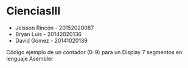 # CienciasIII
- Jeisson Rincón - 20152020087
- Bryan Luis     - 20142020136
- David Gómez    - 20141020139

Código ejemplo de un contador (0-9) para un Display 7 segmentos en lenguaje Asembler 
